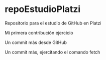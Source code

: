 # repoEstudioPlatzi
Repositorio para el estudio de GitHub en Platzi

Mi primera contribución ejercicio

Un commit más desde GitHub 

Un commit más, ejercitando el comando fetch
